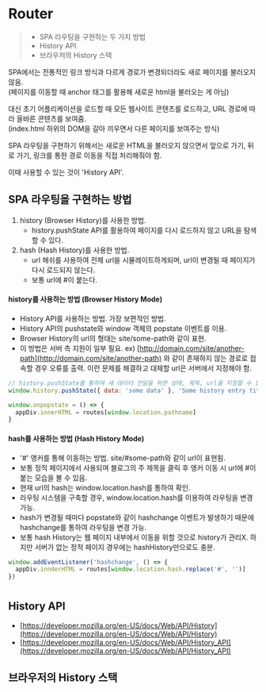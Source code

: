 # Router
> - SPA 라우팅을 구현하는 두 가지 방법
> - History API
> - 브라우저의 History 스택


SPA에서는 전통적인 링크 방식과 다르게 경로가 변경되더라도 새로 페이지를 불러오지 않음.  
(페이지를 이동할 때 anchor 태그를 활용해 새로운 html을 불러오는 게 아님)

대신 초기 어플리케이션을 로드할 때 모든 웹사이트 콘텐츠를 로드하고, URL 경로에 따라 올바른 콘텐츠를 보여줌.  
(index.html 하위의 DOM을 갈아 끼우면서 다른 페이지를 보여주는 방식)

SPA 라우팅을 구현하기 위해서는 새로운 HTML을 불러오지 않으면서 앞으로 가기, 뒤로 가기, 링크를 통한 경로 이동을 직접 처리해줘야 함.

이때 사용할 수 있는 것이 'History API'.
###

## SPA 라우팅을 구현하는 방법
1. history (Browser History)를 사용한 방법.
    - history.pushState API를 활용하여 페이지를 다시 로드하지 않고 URL을 탐색 할 수 있다.
2. hash (Hash History)를 사용한 방법.
    - url 해쉬를 사용하여 전체 url을 시뮬레이트하게되며, url이 변경될 때 페이지가 다시 로드되지 않는다.
    - 보통 url에 #이 붙는다.


#### history를 사용하는 방법 (Browser History Mode)
- History API를 사용하는 방법. 가장 보편적인 방법.
- History API의 pushstate와 window 객체의 popstate 이벤트를 이용.
- Browser History의 url의 형태는 site/some-path와 같이 표현.
- 이 방법은 서버 측 지원이 일부 필요. ex) [http://domain.com/site/another-path](http://domain.com/site/another-path) 와 같이 존재하지 않는 경로로 접속할 경우 오류를 출력. 이런 문제를 해결하고 대체할 url은 서버에서 지정해야 함.

```javascript
// history.pushState를 통하여 새 데이터 전달을 위한 상태, 제목, url을 지정할 수 있다.
window.history.pushState({ data: 'some data' }, 'Some history entry title', '/some-path')

window.onpopstate = () => {
  appDiv.innerHTML = routes[window.location.pathname]
}
```

#### hash를 사용하는 방법 (Hash History Mode)
- '#' 앵커를 통해 이동하는 방법. site/#some-path와 같이 url이 표현됨. 
- 보통 정적 페이지에서 사용되며 블로그의 주 제목을 클릭 후 앵커 이동 시 url에 #이 붙는 모습을 볼 수 있음.
- 현재 url의 hash는 window.location.hash를 통하여 확인.
- 라우팅 시스템을 구축할 경우, window.location.hash를 이용하여 라우팅을 변경 가능.
- hash가 변경될 때마다 popstate와 같이 hashchange 이벤트가 발생하기 때문에 hashchange를 통하여 라우팅을 변경 가능.
- 보통 hash History는 웹 페이지 내부에서 이동을 위할 것으로 history가 관리X. 하지만 서버가 없는 정적 페이지 경우에는 hashHistory만으로도 충분.

```javascript
window.addEventListener('hashchange', () => {
  appDiv.innderHTML = routes[window.location.hash.replace('#', '')]
})
```

#

## History API

- [https://developer.mozilla.org/en-US/docs/Web/API/History](https://developer.mozilla.org/en-US/docs/Web/API/History)
- [https://developer.mozilla.org/en-US/docs/Web/API/History_API](https://developer.mozilla.org/en-US/docs/Web/API/History_API)


## 브라우저의 History 스택